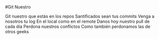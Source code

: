 #Git Nuestro

Git nuestro que estás en los repos
Santificados sean tus commits
Venga a nosotros tu log
En el local como en el remote
Danos hoy nuestro pull de cada día 
Perdona nuestros conflictos 
Como también perdonamos las de otros geeks

